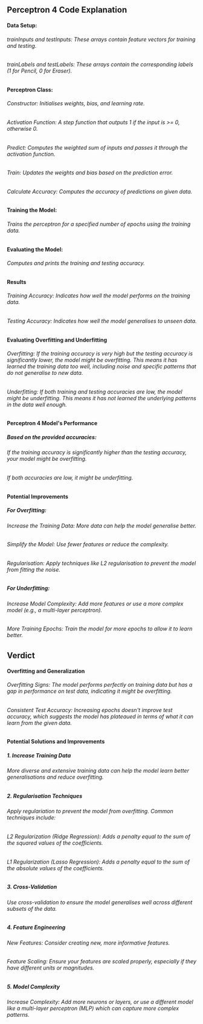 ## Perceptron 4 Code Explanation

#### Data Setup:

###### trainInputs and testInputs: These arrays contain feature vectors for training and testing.

###### trainLabels and testLabels: These arrays contain the corresponding labels (1 for Pencil, 0 for Eraser).

#### Perceptron Class:

###### Constructor: Initialises weights, bias, and learning rate.

###### Activation Function: A step function that outputs 1 if the input is >= 0, otherwise 0.

###### Predict: Computes the weighted sum of inputs and passes it through the activation function.

###### Train: Updates the weights and bias based on the prediction error.

###### Calculate Accuracy: Computes the accuracy of predictions on given data.

#### Training the Model:

###### Trains the perceptron for a specified number of epochs using the training data.

#### Evaluating the Model:

###### Computes and prints the training and testing accuracy.

#### Results
###### Training Accuracy: Indicates how well the model performs on the training data.

###### Testing Accuracy: Indicates how well the model generalises to unseen data.

#### Evaluating Overfitting and Underfitting
###### Overfitting: If the training accuracy is very high but the testing accuracy is significantly lower, the model might be overfitting. This means it has learned the training data too well, including noise and specific patterns that do not generalise to new data.

###### Underfitting: If both training and testing accuracies are low, the model might be underfitting. This means it has not learned the underlying patterns in the data well enough.

#### Perceptron 4 Model's Performance

##### Based on the provided accuracies:

###### If the training accuracy is significantly higher than the testing accuracy, your model might be overfitting.

###### If both accuracies are low, it might be underfitting.

#### Potential Improvements

##### For Overfitting:

###### Increase the Training Data: More data can help the model generalise better.

###### Simplify the Model: Use fewer features or reduce the complexity.

###### Regularisation: Apply techniques like L2 regularisation to prevent the model from fitting the noise.

##### For Underfitting:

###### Increase Model Complexity: Add more features or use a more complex model (e.g., a multi-layer perceptron).

###### More Training Epochs: Train the model for more epochs to allow it to learn better.

## Verdict 

#### Overfitting and Generalization

###### Overfitting Signs: The model performs perfectly on training data but has a gap in performance on test data, indicating it might be overfitting.

###### Consistent Test Accuracy: Increasing epochs doesn't improve test accuracy, which suggests the model has plateaued in terms of what it can learn from the given data.

#### Potential Solutions and Improvements

##### 1. Increase Training Data
###### More diverse and extensive training data can help the model learn better generalisations and reduce overfitting.

##### 2. Regularisation Techniques
###### Apply regulariation to prevent the model from overfitting. Common techniques include:

###### L2 Regularization (Ridge Regression): Adds a penalty equal to the sum of the squared values of the coefficients.

###### L1 Regularization (Lasso Regression): Adds a penalty equal to the sum of the absolute values of the coefficients.

##### 3. Cross-Validation
###### Use cross-validation to ensure the model generalises well across different subsets of the data.

##### 4. Feature Engineering
###### New Features: Consider creating new, more informative features.

###### Feature Scaling: Ensure your features are scaled properly, especially if they have different units or magnitudes.

##### 5. Model Complexity
###### Increase Complexity: Add more neurons or layers, or use a different model like a multi-layer perceptron (MLP) which can capture more complex patterns.